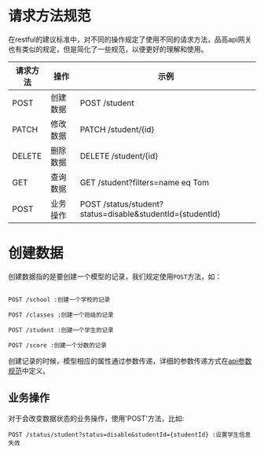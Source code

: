 # 请求方法规范

在restful的建议标准中，对不同的操作规定了使用不同的请求方法，品高api网关也有类似的规定，但是简化了一些规范，以便更好的理解和使用。

|请求方法|操作|示例|
|----|----|----|
|POST|创建数据|POST /student|
|PATCH|修改数据|PATCH /student/{id}|
|DELETE|删除数据|DELETE /student/{id}|
|GET|查询数据|GET /student?filters=name eq Tom|
|POST|业务操作|POST /status/student?status=disable&studentId={studentId}|

# 创建数据



创建数据指的是要创建一个模型的记录，我们规定使用`POST`方法，如：



```

POST /school :创建一个学校的记录

POST /classes :创建一个班级的记录

POST /student :创建一个学生的记录

POST /score :创建一个分数的记录

```



创建记录的时候，模型相应的属性通过参数传递，详细的参数传递方式在[api参数规范](parameter.md)中定义。



## 业务操作

对于会改变数据状态的业务操作，使用'POST'方法，比如:

```
POST /status/student?status=disable&studentId={studentId} :设置学生信息失效
```
